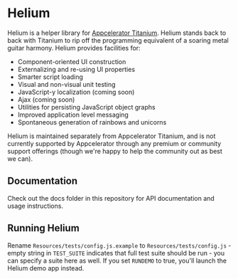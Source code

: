 # Helium

Helium is a helper library for [Appcelerator Titanium](http://www.appcelerator.com).  Helium stands back to back with Titanium to rip off
the programming equivalent of a soaring metal guitar harmony.  Helium provides facilities for:

* Component-oriented UI construction
* Externalizing and re-using UI properties
* Smarter script loading
* Visual and non-visual unit testing
* JavaScript-y localization (coming soon)
* Ajax (coming soon)
* Utilities for persisting JavaScript object graphs 
* Improved application level messaging
* Spontaneous generation of rainbows and unicorns

Helium is maintained separately from Appcelerator Titanium, and is not currently supported by Appcelerator through any premium
or community support offerings (though we're happy to help the community out as best we can).

## Documentation

Check out the docs folder in this repository for API documentation and usage instructions.

## Running Helium

Rename `Resources/tests/config.js.example` to `Resources/tests/config.js` - empty string in `TEST_SUITE` indicates that full test
suite should be run - you can specify a suite here as well.  If you set `RUNDEMO` to true, you'll launch the Helium demo app
instead.

